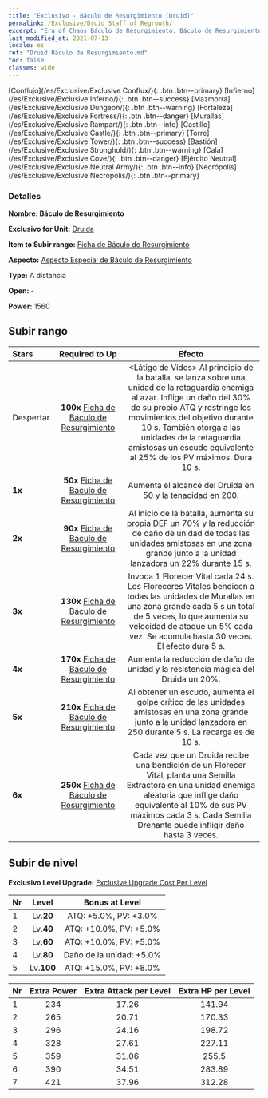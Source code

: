 ```yaml
---
title: "Exclusivo - Báculo de Resurgimiento (Druid)"
permalink: /Exclusive/Druid Staff of Regrowth/
excerpt: "Era of Chaos Báculo de Resurgimiento. Báculo de Resurgimiento. Era of Chaos Exclusivo Báculo de Resurgimiento. Druida Exclusivo."
last_modified_at: 2021-07-13
locale: es
ref: "Druid Báculo de Resurgimiento.md"
toc: false
classes: wide
---
```

 [Conflujo](/es/Exclusive/Exclusive Conflux/){: .btn .btn--primary} [Infierno](/es/Exclusive/Exclusive Inferno/){: .btn .btn--success} [Mazmorra](/es/Exclusive/Exclusive Dungeon/){: .btn .btn--warning} [Fortaleza](/es/Exclusive/Exclusive Fortress/){: .btn .btn--danger} [Murallas](/es/Exclusive/Exclusive Rampart/){: .btn .btn--info} [Castillo](/es/Exclusive/Exclusive Castle/){: .btn .btn--primary} [Torre](/es/Exclusive/Exclusive Tower/){: .btn .btn--success} [Bastión](/es/Exclusive/Exclusive Stronghold/){: .btn .btn--warning} [Cala](/es/Exclusive/Exclusive Cove/){: .btn .btn--danger} [Ejército Neutral](/es/Exclusive/Exclusive Neutral Army/){: .btn .btn--info} [Necrópolis](/es/Exclusive/Exclusive Necropolis/){: .btn .btn--primary} 

### Detalles
 **Nombre: Báculo de Resurgimiento** 

 **Exclusivo for Unit:** [Druida](/es/units/Druid/) 

 **Item to Subir rango:** [Ficha de Báculo de Resurgimiento](/ItemsES/con_977/)

 **Aspecto:** [Aspecto Especial de Báculo de Resurgimiento](/ItemsES/con_645/)

 **Type:** A distancia

 **Open:** -

 **Power:** 1560

## Subir rango

  |     Stars    |  Required to Up | Efecto |
  |:-------------|:---------------:|:---------------:|
  |  Despertar  | **100x** [Ficha de Báculo de Resurgimiento](/ItemsES/con_977/) | <Látigo de Vides> Al principio de la batalla, se lanza sobre una unidad de la retaguardia enemiga al azar. Inflige un daño del 30% de su propio ATQ y restringe los movimientos del objetivo durante 10 s. También otorga a las unidades de la retaguardia amistosas un escudo equivalente al 25% de los PV máximos. Dura 10 s. |
  | **1x** <i class="fas fa-star"/> | **50x** [Ficha de Báculo de Resurgimiento](/ItemsES/con_977/) | Aumenta el alcance del Druida en 50 y la tenacidad en 200. |
  | **2x** <i class="fas fa-star"/> | **90x** [Ficha de Báculo de Resurgimiento](/ItemsES/con_977/) | Al inicio de la batalla, aumenta su propia DEF un 70% y la reducción de daño de unidad de todas las unidades amistosas en una zona grande junto a la unidad lanzadora un 22% durante 15 s. |
  | **3x** <i class="fas fa-star"/> | **130x** [Ficha de Báculo de Resurgimiento](/ItemsES/con_977/) | <Florecer Vital> Invoca 1 Florecer Vital cada 24 s. Los Floreceres Vitales bendicen a todas las unidades de Murallas en una zona grande cada 5 s un total de 5 veces, lo que aumenta su velocidad de ataque un 5% cada vez. Se acumula hasta 30 veces. El efecto dura 5 s. |
  | **4x** <i class="fas fa-star"/> | **170x** [Ficha de Báculo de Resurgimiento](/ItemsES/con_977/) | Aumenta la reducción de daño de unidad y la resistencia mágica del Druida un 20%. |
  | **5x** <i class="fas fa-star"/> | **210x** [Ficha de Báculo de Resurgimiento](/ItemsES/con_977/) | Al obtener un escudo, aumenta el golpe crítico de las unidades amistosas en una zona grande junto a la unidad lanzadora en 250 durante 5 s. La recarga es de 10 s. |
  | **6x** <i class="fas fa-star"/> | **250x** [Ficha de Báculo de Resurgimiento](/ItemsES/con_977/) | <Semilla Drenante> Cada vez que un Druida recibe una bendición de un Florecer Vital, planta una Semilla Extractora en una unidad enemiga aleatoria que inflige daño equivalente al 10% de sus PV máximos cada 3 s. Cada Semilla Drenante puede infligir daño hasta 3 veces. |


## Subir de nivel
 **Exclusivo Level Upgrade:** [Exclusive Upgrade Cost Per Level](/Exclusive/ExclusiveUpgradeCostPerLevel/)

  |  Nr  |   Level  | Bonus at Level |
  |:-----|:--------:|:--------------:|
  | 1 | Lv.**20** | ATQ: +5.0%, PV: +3.0% |
  | 2 | Lv.**40** | ATQ: +10.0%, PV: +5.0% |
  | 3 | Lv.**60** | ATQ: +10.0%, PV: +5.0% |
  | 4 | Lv.**80** | Daño de la unidad: +5.0% |
  | 5 | Lv.**100** | ATQ: +15.0%, PV: +8.0% |


  |  Nr  |  Extra Power | Extra Attack per Level | Extra HP per Level |
  |:-----|:--------:|:--------:|:--------:|
  | 1 | 234 | 17.26 | 141.94 |
  | 2 | 265 | 20.71 | 170.33 |
  | 3 | 296 | 24.16 | 198.72 |
  | 4 | 328 | 27.61 | 227.11 |
  | 5 | 359 | 31.06 | 255.5 |
  | 6 | 390 | 34.51 | 283.89 |
  | 7 | 421 | 37.96 | 312.28 |


